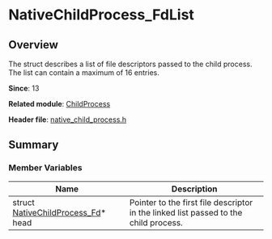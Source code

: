 # NativeChildProcess_FdList

<!--Kit: Ability Kit-->
<!--Subsystem: Ability-->
<!--Owner: @SKY2001-->
<!--Designer: @ykzp-->
<!--Tester: @lixueqing513-->
<!--Adviser: @huipeizi-->

## Overview

The struct describes a list of file descriptors passed to the child process. The list can contain a maximum of 16 entries.

**Since**: 13

**Related module**: [ChildProcess](capi-childprocess.md)

**Header file**: [native_child_process.h](capi-native-child-process-h.md)

## Summary

### Member Variables

| Name                                    | Description|
|----------------------------------------| -- |
| struct [NativeChildProcess_Fd](capi-nativechildprocess-fd.md)* head | Pointer to the first file descriptor in the linked list passed to the child process.|

